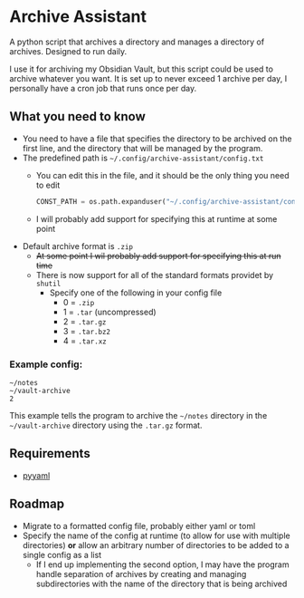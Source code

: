 # Archive Assistant

A python script that archives a directory and manages a directory of archives. Designed to run daily.

I use it for archiving my Obsidian Vault, but this script could be used to archive whatever you want. It is set up to never exceed 1 archive per day, I personally have a cron job that runs once per day.

## What you need to know

- You need to have a file that specifies the directory to be archived on the first line, and the directory that will be managed by the program.
- The predefined path is `~/.config/archive-assistant/config.txt`
  - You can edit this in the file, and it should be the only thing you need to edit

    ```python
    CONST_PATH = os.path.expanduser("~/.config/archive-assistant/config.txt")
    ```
  
  - I will probably add support for specifying this at runtime at some point
- Default archive format is `.zip`
  - ~~At some point I wil probably add support for specifying this at run time~~
  - There is now support for all of the standard formats providet by `shutil`
    - Specify one of the following in your config file
      - 0 = `.zip`
      - 1 = `.tar` (uncompressed)
      - 2 = `.tar.gz`
      - 3 = `.tar.bz2`
      - 4 = `.tar.xz`

### Example config:

```
~/notes
~/vault-archive
2
```

This example tells the program to archive the `~/notes` directory in the `~/vault-archive` directory using the `.tar.gz` format.

## Requirements

- [pyyaml](https://pyyaml.org/wiki/PyYAMLDocumentation)

## Roadmap

- Migrate to a formatted config file, probably either yaml or toml
- Specify the name of the config at runtime (to allow for use with multiple directories) __or__ allow an arbitrary number of directories to be added to a single config as a list
  - If I end up implementing the second option, I may have the program handle separation of archives by creating and managing subdirectories with the name of the directory that is being archived
